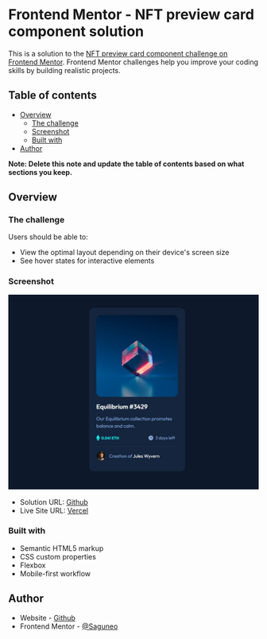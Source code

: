 # Frontend Mentor - NFT preview card component solution

This is a solution to the [NFT preview card component challenge on Frontend Mentor](https://www.frontendmentor.io/challenges/nft-preview-card-component-SbdUL_w0U). Frontend Mentor challenges help you improve your coding skills by building realistic projects. 

## Table of contents

- [Overview](#overview)
  - [The challenge](#the-challenge)
  - [Screenshot](#screenshot)
  - [Built with](#built-with)
- [Author](#author)

**Note: Delete this note and update the table of contents based on what sections you keep.**

## Overview

### The challenge

Users should be able to:

- View the optimal layout depending on their device's screen size
- See hover states for interactive elements

### Screenshot

![](/images/screenshot.jpg)

- Solution URL: [Github](https://github.com/Saguneo/Nft-Preview)
- Live Site URL: [Vercel](https://nft-preview-4xuiwcf0d-saguneo.vercel.app/)

### Built with

- Semantic HTML5 markup
- CSS custom properties
- Flexbox
- Mobile-first workflow

## Author

- Website - [Github](https://github.com/Saguneo)
- Frontend Mentor - [@Saguneo](https://www.frontendmentor.io/profile/Saguneo)
